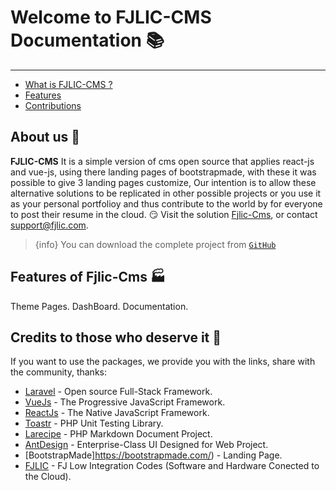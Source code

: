 # Welcome to FJLIC-CMS Documentation 📚
---

- [What is FJLIC-CMS ?](#overview)
- [Features](#features)
- [Contributions](#credits)

<a name="overview"></a>
## About us 👻

**FJLIC-CMS** It is a simple version of cms open source that applies react-js and vue-js, using there landing pages of bootstrapmade, with these it was possible to give 3 landing pages customize, Our intention is to allow these alternative solutions to be replicated in other possible projects or you use it as your personal portfolioy and thus contribute to the world by for everyone to post their resume in the cloud. 😏 Visit the solution [Fjlic-Cms](https://fjlic.com), or contact [support@fjlic.com](https://github.com/fjlic).

> {info} You can download the complete project from [`GitHub`](https://github.com/fjlic/Fjlic-Cms)

<a name="features"></a>
## Features of Fjlic-Cms 🏭

<larecipe-card>
    <larecipe-badge type="success" circle class="mr-2" icon="fa fa-user-astronaut"></larecipe-badge> Theme Pages.
    <larecipe-progress type="info" :value="100"></larecipe-progress>
</larecipe-card>

<larecipe-card>
    <larecipe-badge type="warning" circle class="mr-2" icon="fa fa-space-shuttle"></larecipe-badge> DashBoard.
    <larecipe-progress :striped="true" :animated="true" type="info" :value="100"></larecipe-progress>
</larecipe-card>

<larecipe-card>
    <larecipe-badge type="danger" circle class="mr-2" icon="fa fa-rocket"></larecipe-badge> Documentation.
    <larecipe-progress :striped="true" :animated="true" type="info" :value="20"></larecipe-progress>
</larecipe-card>

<a name="credits"></a>
## Credits to those who deserve it 👏

If you want to use the packages, we provide you with the links, share with the community, thanks:

+ [Laravel](https://laravel.com) - Open source Full-Stack Framework.
+ [VueJs](https://vuejs.org) - The Progressive JavaScript Framework.
+ [ReactJs](https://vuejs.dev) - The Native JavaScript Framework.
+ [Toastr](https://codeseven.github.io/toastr) - PHP Unit Testing Library.
+ [Larecipe](https://larecipe.binarytorch.com.my) - PHP Markdown Document Project.
+ [AntDesign](https://ant.design/) - Enterprise-Class UI Designed for Web Project.
+ [BootstrapMade]https://bootstrapmade.com/) - Landing Page.
+ [FJLIC](https://fjlic.com) - FJ Low Integration Codes (Software and Hardware Conected to the Cloud).


<larecipe-newsletter></larecipe-newsletter>